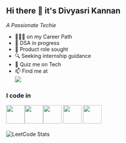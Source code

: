 ## Hi there 👋 it's Divyasri Kannan
*A Passionate Techie*
- 🏃🏻‍♀️ on my Career Path
- 🌱 DSA in progress
- 🎯 Product role sought
- 🔍 Seeking internship guidance
- 💬 Quiz me on Tech
- 📫 Find me at
  <br/>[<img src="https://img.shields.io/badge/LinkedIn-0077B5?style=for-the-badge&logo=linkedin&logoColor=white" />](www.linkedin.com/in/divyasrialan)

### I code in
<img height="50" width="50" src="https://img.icons8.com/color/48/000000/python.png" /><img height="50" width="50" src="https://img.icons8.com/color/48/000000/javascript.png"/><img height="50" width="50" src="https://img.icons8.com/color/48/000000/java-coffee-cup-logo.png" /> <img height="50" width="50" src="https://img.icons8.com/color/48/000000/html-5.png" /> <img height="50" width="50" src="https://img.icons8.com/color/48/000000/css3.png" />
<br/>
<br/>![LeetCode Stats](https://leetcard.jacoblin.cool/Divyasrikannan?theme=radical&font=Text%20Me%20One&ext=contest)
